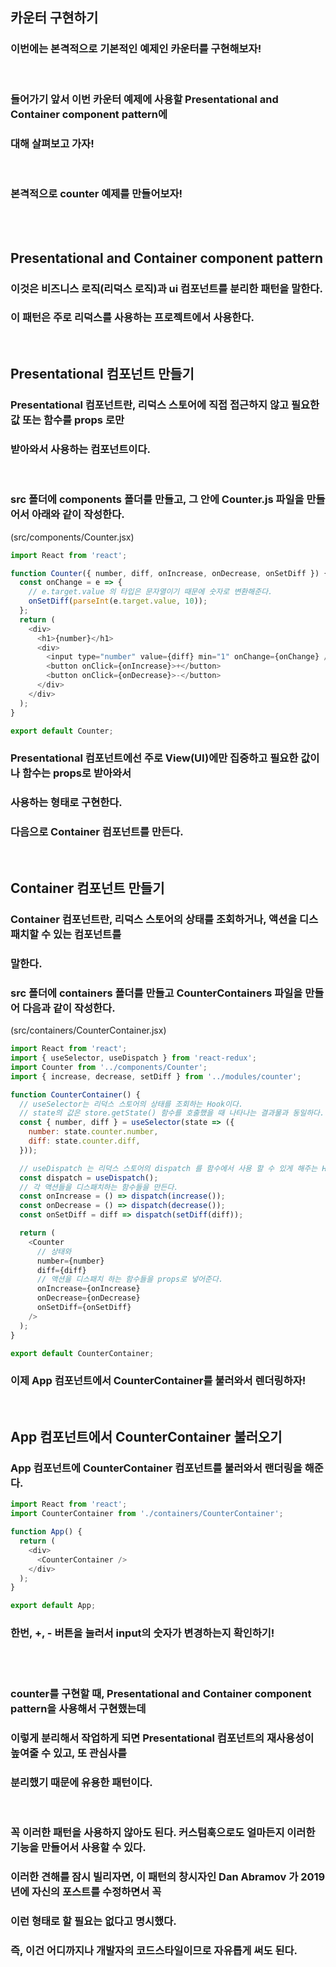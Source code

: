 ## 카운터 구현하기

### 이번에는 본격적으로 기본적인 예제인 카운터를 구현해보자!

<br>

### 들어가기 앞서 이번 카운터 예제에 사용할 Presentational and Container component pattern에

### 대해 살펴보고 가자!

<br>

### 본격적으로 counter 예제를 만들어보자!

<br><br>

## Presentational and Container component pattern

### 이것은 비즈니스 로직(리덕스 로직)과 ui 컴포넌트를 분리한 패턴을 말한다.

### 이 패턴은 주로 리덕스를 사용하는 프로젝트에서 사용한다.

<br>

## Presentational 컴포넌트 만들기

### Presentational 컴포넌트란, 리덕스 스토어에 직접 접근하지 않고 필요한 값 또는 함수를 props 로만

### 받아와서 사용하는 컴포넌트이다.

<br>

### src 폴더에 components 폴더를 만들고, 그 안에 Counter.js 파일을 만들어서 아래와 같이 작성한다.

(src/components/Counter.jsx)

```javascript
import React from 'react';

function Counter({ number, diff, onIncrease, onDecrease, onSetDiff }) {
  const onChange = e => {
    // e.target.value 의 타입은 문자열이기 때문에 숫자로 변환해준다.
    onSetDiff(parseInt(e.target.value, 10));
  };
  return (
    <div>
      <h1>{number}</h1>
      <div>
        <input type="number" value={diff} min="1" onChange={onChange} />
        <button onClick={onIncrease}>+</button>
        <button onClick={onDecrease}>-</button>
      </div>
    </div>
  );
}

export default Counter;
```

### Presentational 컴포넌트에선 주로 View(UI)에만 집중하고 필요한 값이나 함수는 props로 받아와서

### 사용하는 형태로 구현한다.

### 다음으로 Container 컴포넌트를 만든다.

<br>

## Container 컴포넌트 만들기

### Container 컴포넌트란, 리덕스 스토어의 상태를 조회하거나, 액션을 디스패치할 수 있는 컴포넌트를

### 말한다.

### src 폴더에 containers 폴더를 만들고 CounterContainers 파일을 만들어 다음과 같이 작성한다.

(src/containers/CounterContainer.jsx)

```javascript
import React from 'react';
import { useSelector, useDispatch } from 'react-redux';
import Counter from '../components/Counter';
import { increase, decrease, setDiff } from '../modules/counter';

function CounterContainer() {
  // useSelector는 리덕스 스토어의 상태를 조회하는 Hook이다.
  // state의 값은 store.getState() 함수를 호출했을 때 나타나는 결과물과 동일하다.
  const { number, diff } = useSelector(state => ({
    number: state.counter.number,
    diff: state.counter.diff,
  }));

  // useDispatch 는 리덕스 스토어의 dispatch 를 함수에서 사용 할 수 있게 해주는 Hook 이다.
  const dispatch = useDispatch();
  // 각 액션들을 디스패치하는 함수들을 만든다.
  const onIncrease = () => dispatch(increase());
  const onDecrease = () => dispatch(decrease());
  const onSetDiff = diff => dispatch(setDiff(diff));

  return (
    <Counter
      // 상태와
      number={number}
      diff={diff}
      // 액션을 디스패치 하는 함수들을 props로 넣어준다.
      onIncrease={onIncrease}
      onDecrease={onDecrease}
      onSetDiff={onSetDiff}
    />
  );
}

export default CounterContainer;
```

### 이제 App 컴포넌트에서 CounterContainer를 불러와서 렌더링하자!

<br>

## App 컴포넌트에서 CounterContainer 불러오기

### App 컴포넌트에 CounterContainer 컴포넌트를 불러와서 랜더링을 해준다.

```javascript
import React from 'react';
import CounterContainer from './containers/CounterContainer';

function App() {
  return (
    <div>
      <CounterContainer />
    </div>
  );
}

export default App;
```

### 한번, +, - 버튼을 눌러서 input의 숫자가 변경하는지 확인하기!

<br><br>

### counter를 구현할 때, Presentational and Container component pattern을 사용해서 구현했는데

### 이렇게 분리해서 작업하게 되면 Presentational 컴포넌트의 재사용성이 높여줄 수 있고, 또 관심사를

### 분리했기 때문에 유용한 패턴이다.

<br>

### 꼭 이러한 패턴을 사용하지 않아도 된다. 커스텀훅으로도 얼마든지 이러한 기능을 만들어서 사용할 수 있다.

### 이러한 견해를 잠시 빌리자면, 이 패턴의 창시자인 Dan Abramov 가 2019년에 자신의 포스트를 수정하면서 꼭

### 이런 형태로 할 필요는 없다고 명시했다.

### 즉, 이건 어디까지나 개발자의 코드스타일이므로 자유롭게 써도 된다.

